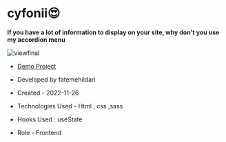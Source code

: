# cyfonii😍

**If you have a lot of information to display on your site, why don't you use my accordion menu**

![viewfinal](https://user-images.githubusercontent.com/6.png)

- [Demo Project](https://fatemeh-ildari.github.io/cyfonii/)

- Developed by fatemehildari

- Created - 2022-11-26

- Technologies Used - Html , css ,sass

- Hooks Used : useState 

- Role - Frontend


